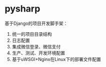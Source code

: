 # pysharp
基于Django的项目开发脚手架：

1. 统一的项目目录结构
2. 日志配置
3. 集成微信登录、微信支付
4. 生产、测试、开发环境配置
5. 基于uWSGI+Nginx在Linux下的部署文件配置
